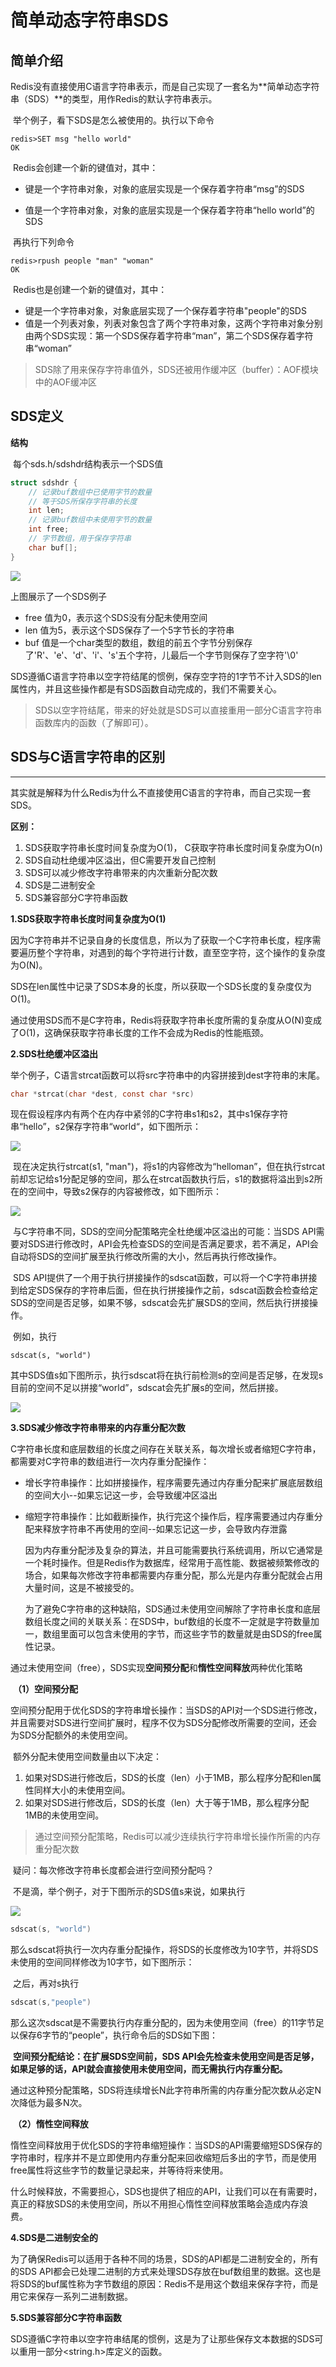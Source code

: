 # 简单动态字符串SDS

## 简单介绍

​		Redis没有直接使用C语言字符串表示，而是自己实现了一套名为**简单动态字符串（SDS）**的类型，用作Redis的默认字符串表示。

​		举个例子，看下SDS是怎么被使用的。执行以下命令

```redis
redis>SET msg "hello world"
OK
```

​		Redis会创建一个新的键值对，其中：

- 键是一个字符串对象，对象的底层实现是一个保存着字符串“msg”的SDS

- 值是一个字符串对象，对象的底层实现是一个保存着字符串“hello world”的SDS



​		再执行下列命令

```redis
redis>rpush people "man" "woman"
OK
```

​		Redis也是创建一个新的键值对，其中：

- 键是一个字符串对象，对象底层实现了一个保存着字符串"people"的SDS
- 值是一个列表对象，列表对象包含了两个字符串对象，这两个字符串对象分别由两个SDS实现：第一个SDS保存着字符串“man”，第二个SDS保存着字符串“woman”

> SDS除了用来保存字符串值外，SDS还被用作缓冲区（buffer）：AOF模块中的AOF缓冲区



## SDS定义

**结构**

​		每个sds.h/sdshdr结构表示一个SDS值

```c
struct sdshdr {
	// 记录buf数组中已使用字节的数量
    // 等于SDS所保存字符串的长度
    int len;
    // 记录buf数组中未使用字节的数量
    int free;
    // 字节数组，用于保存字符串
    char buf[];
}
```

![](F:\Flee-as-a-bird-to-your-mountain\Redis\pictures\03SDS\01.png)		

上图展示了一个SDS例子

- free 值为0，表示这个SDS没有分配未使用空间
- len 值为5，表示这个SDS保存了一个5字节长的字符串
- buf 值是一个char类型的数组，数组的前五个字节分别保存了'R'、'e'、'd'、'i'、's'五个字符，儿最后一个字节则保存了空字符'\0'

​		SDS遵循C语言字符串以空字符结尾的惯例，保存空字符的1字节不计入SDS的len属性内，并且这些操作都是有SDS函数自动完成的，我们不需要关心。

> SDS以空字符结尾，带来的好处就是SDS可以直接重用一部分C语言字符串函数库内的函数（了解即可）。



## **SDS与C语言字符串的区别**

****

​		其实就是解释为什么Redis为什么不直接使用C语言的字符串，而自己实现一套SDS。

**区别：**

1. SDS获取字符串长度时间复杂度为O(1)， C获取字符串长度时间复杂度为O(n)
2. SDS自动杜绝缓冲区溢出，但C需要开发自己控制
3. SDS可以减少修改字符串带来的内次重新分配次数
4. SDS是二进制安全
5. SDS兼容部分C字符串函数



**1.SDS获取字符串长度时间复杂度为O(1)**

​		因为C字符串并不记录自身的长度信息，所以为了获取一个C字符串长度，程序需要遍历整个字符串，对遇到的每个字符进行计数，直至空字符，这个操作的复杂度为O(N)。

​		SDS在len属性中记录了SDS本身的长度，所以获取一个SDS长度的复杂度仅为O(1)。

​		通过使用SDS而不是C字符串，Redis将获取字符串长度所需的复杂度从O(N)变成了O(1)，这确保获取字符串长度的工作不会成为Redis的性能瓶颈。

**2.SDS杜绝缓冲区溢出**

​		举个例子，C语言strcat函数可以将src字符串中的内容拼接到dest字符串的末尾。

```c
char *strcat(char *dest, const char *src)
```

​		现在假设程序内有两个在内存中紧邻的C字符串s1和s2，其中s1保存字符串“hello”，s2保存字符串“world“，如下图所示：

![](F:\Flee-as-a-bird-to-your-mountain\Redis\pictures\03SDS\02.png)

​		现在决定执行strcat(s1, "man")，将s1的内容修改为“helloman”，但在执行strcat前却忘记给s1分配足够的空间，那么在strcat函数执行后，s1的数据将溢出到s2所在的空间中，导致s2保存的内容被修改，如下图所示：

![](F:\Flee-as-a-bird-to-your-mountain\Redis\pictures\03SDS\03.png)

​		与C字符串不同，SDS的空间分配策略完全杜绝缓冲区溢出的可能：当SDS API需要对SDS进行修改时，API会先检查SDS的空间是否满足要求，若不满足，API会自动将SDS的空间扩展至执行修改所需的大小，然后再执行修改操作。

​		SDS API提供了一个用于执行拼接操作的sdscat函数，可以将一个C字符串拼接到给定SDS保存的字符串后面，但在执行拼接操作之前，sdscat函数会检查给定SDS的空间是否足够，如果不够，sdscat会先扩展SDS的空间，然后执行拼接操作。

​		例如，执行	

```
sdscat(s, "world")
```

​		其中SDS值s如下图所示，执行sdscat将在执行前检测s的空间是否足够，在发现s目前的空间不足以拼接“world”，sdscat会先扩展s的空间，然后拼接。

![](F:\Flee-as-a-bird-to-your-mountain\Redis\pictures\03SDS\04.png)

**3.SDS减少修改字符串带来的内存重分配次数**

​		C字符串长度和底层数组的长度之间存在关联关系，每次增长或者缩短C字符串，都需要对C字符串的数组进行一次内存重分配操作：

- 增长字符串操作：比如拼接操作，程序需要先通过内存重分配来扩展底层数组的空间大小--如果忘记这一步，会导致缓冲区溢出

- 缩短字符串操作：比如截断操作，执行完这个操作后，程序需要通过内存重分配来释放字符串不再使用的空间--如果忘记这一步，会导致内存泄露


    因为内存重分配涉及复杂的算法，并且可能需要执行系统调用，所以它通常是一个耗时操作。但是Redis作为数据库，经常用于高性能、数据被频繁修改的场合，如果每次修改字符串都需要内存重分配，那么光是内存重分配就会占用大量时间，这是不被接受的。
    
    为了避免C字符串的这种缺陷，SDS通过未使用空间解除了字符串长度和底层数组长度之间的关联关系：在SDS中，buf数组的长度不一定就是字符数量加一，数组里面可以包含未使用的字节，而这些字节的数量就是由SDS的free属性记录。

​		通过未使用空间（free），SDS实现**空间预分配**和**惰性空间释放**两种优化策略

​		**（1）空间预分配**

​		空间预分配用于优化SDS的字符串增长操作：当SDS的API对一个SDS进行修改，并且需要对SDS进行空间扩展时，程序不仅为SDS分配修改所需要的空间，还会为SDS分配额外的未使用空间。

​		额外分配未使用空间数量由以下决定：

1. 如果对SDS进行修改后，SDS的长度（len）小于1MB，那么程序分配和len属性同样大小的未使用空间。
2. 如果对SDS进行修改后，SDS的长度（len）大于等于1MB，那么程序分配1MB的未使用空间。

> 通过空间预分配策略，Redis可以减少连续执行字符串增长操作所需的内存重分配次数

​		疑问：每次修改字符串长度都会进行空间预分配吗？

​		不是滴，举个例子，对于下图所示的SDS值s来说，如果执行

![](F:\Flee-as-a-bird-to-your-mountain\Redis\pictures\03SDS\01.png)

```c
sdscat(s, "world")
```

​		那么sdscat将执行一次内存重分配操作，将SDS的长度修改为10字节，并将SDS未使用的空间同样修改为10字节，如下图所示：

​		之后，再对s执行

```c
sdscat(s,"people")
```

​		那么这次sdscat是不需要执行内存重分配的，因为未使用空间（free）的11字节足以保存6字节的“people”，执行命令后的SDS如下图：

​		**空间预分配结论：在扩展SDS空间前，SDS API会先检查未使用空间是否足够，如果足够的话，API就会直接使用未使用空间，而无需执行内存重分配。**

​		通过这种预分配策略，SDS将连续增长N此字符串所需的内存重分配次数从必定N次降低为最多N次。

​		**（2）惰性空间释放**

​		惰性空间释放用于优化SDS的字符串缩短操作：当SDS的API需要缩短SDS保存的字符串时，程序并不是立即使用内存重分配来回收缩短后多出的字节，而是使用free属性将这些字节的数量记录起来，并等待将来使用。

​		什么时候释放，不需要担心，SDS也提供了相应的API，让我们可以在有需要时，真正的释放SDS的未使用空间，所以不用担心惰性空间释放策略会造成内存浪费。

**4.SDS是二进制安全的**

​		为了确保Redis可以适用于各种不同的场景，SDS的API都是二进制安全的，所有的SDS API都会已处理二进制的方式来处理SDS存放在buf数组里的数据。这也是将SDS的buf属性称为字节数组的原因：Redis不是用这个数组来保存字符，而是用它来保存一系列二进制数据。

**5.SDS兼容部分C字符串函数**

​		SDS遵循C字符串以空字符串结尾的惯例，这是为了让那些保存文本数据的SDS可以重用一部分<string.h>库定义的函数。
